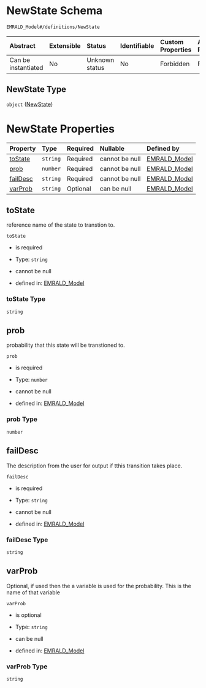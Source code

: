 # NewState Schema

```txt
EMRALD_Model#/definitions/NewState
```



| Abstract            | Extensible | Status         | Identifiable | Custom Properties | Additional Properties | Access Restrictions | Defined In                                                                                          |
| :------------------ | :--------- | :------------- | :----------- | :---------------- | :-------------------- | :------------------ | :-------------------------------------------------------------------------------------------------- |
| Can be instantiated | No         | Unknown status | No           | Forbidden         | Forbidden             | none                | [EMRALD\_JsonSchemaV3\_0.json\*](../../../../out/EMRALD_JsonSchemaV3_0.json "open original schema") |

## NewState Type

`object` ([NewState](emrald_jsonschemav3_0-definitions-newstate.md))

# NewState Properties

| Property              | Type     | Required | Nullable       | Defined by                                                                                                                                  |
| :-------------------- | :------- | :------- | :------------- | :------------------------------------------------------------------------------------------------------------------------------------------ |
| [toState](#tostate)   | `string` | Required | cannot be null | [EMRALD\_Model](emrald_jsonschemav3_0-definitions-newstate-properties-tostate.md "EMRALD_Model#/definitions/NewState/properties/toState")   |
| [prob](#prob)         | `number` | Required | cannot be null | [EMRALD\_Model](emrald_jsonschemav3_0-definitions-newstate-properties-prob.md "EMRALD_Model#/definitions/NewState/properties/prob")         |
| [failDesc](#faildesc) | `string` | Required | cannot be null | [EMRALD\_Model](emrald_jsonschemav3_0-definitions-newstate-properties-faildesc.md "EMRALD_Model#/definitions/NewState/properties/failDesc") |
| [varProb](#varprob)   | `string` | Optional | can be null    | [EMRALD\_Model](emrald_jsonschemav3_0-definitions-newstate-properties-varprob.md "EMRALD_Model#/definitions/NewState/properties/varProb")   |

## toState

reference name of the state to transtion to.

`toState`

* is required

* Type: `string`

* cannot be null

* defined in: [EMRALD\_Model](emrald_jsonschemav3_0-definitions-newstate-properties-tostate.md "EMRALD_Model#/definitions/NewState/properties/toState")

### toState Type

`string`

## prob

probability that this state will be transtioned to.

`prob`

* is required

* Type: `number`

* cannot be null

* defined in: [EMRALD\_Model](emrald_jsonschemav3_0-definitions-newstate-properties-prob.md "EMRALD_Model#/definitions/NewState/properties/prob")

### prob Type

`number`

## failDesc

The description from the user for output if tthis transition takes place.

`failDesc`

* is required

* Type: `string`

* cannot be null

* defined in: [EMRALD\_Model](emrald_jsonschemav3_0-definitions-newstate-properties-faildesc.md "EMRALD_Model#/definitions/NewState/properties/failDesc")

### failDesc Type

`string`

## varProb

Optional, if used  then the a variable is used for the probability. This is the name of that variable

`varProb`

* is optional

* Type: `string`

* can be null

* defined in: [EMRALD\_Model](emrald_jsonschemav3_0-definitions-newstate-properties-varprob.md "EMRALD_Model#/definitions/NewState/properties/varProb")

### varProb Type

`string`
